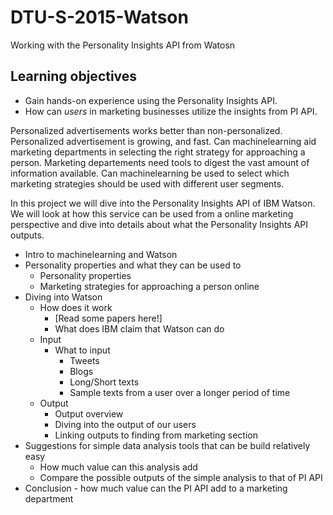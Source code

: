# DTU-S-2015-Watson
Working with the Personality Insights API from Watosn

## Learning objectives

* Gain hands-on experience using the Personality Insights API.
* How can _users_ in marketing businesses utilize the insights from PI API.

Personalized advertisements works better than non-personalized.
Personalized advertisement is growing, and fast.
Can machinelearning aid marketing departments in selecting the right strategy for approaching a person.
Marketing departements need tools to digest the vast amount of information available.
Can machinelearning be used to select which marketing strategies should be used with different user segments.

In this project we will dive into the Personality Insights API of IBM Watson. We will look at how this service can be used from a online marketing perspective and dive into details about what the Personality Insights API outputs.



* Intro to machinelearning and Watson
* Personality properties and what they can be used to
    - Personality properties
    - Marketing strategies for approaching a person online
* Diving into Watson
    - How does it work
        + [Read some papers here!]
        + What does IBM claim that Watson can do
    - Input
        + What to input
            * Tweets
            * Blogs
            * Long/Short texts
            * Sample texts from a user over a longer period of time
    - Output
        + Output overview
        + Diving into the output of our users
        + Linking outputs to finding from marketing section
* Suggestions for simple data analysis tools that can be build relatively easy
    - How much value can this analysis add
    - Compare the possible outputs of the simple analysis to that of PI API
* Conclusion - how much value can the PI API add to a marketing department
